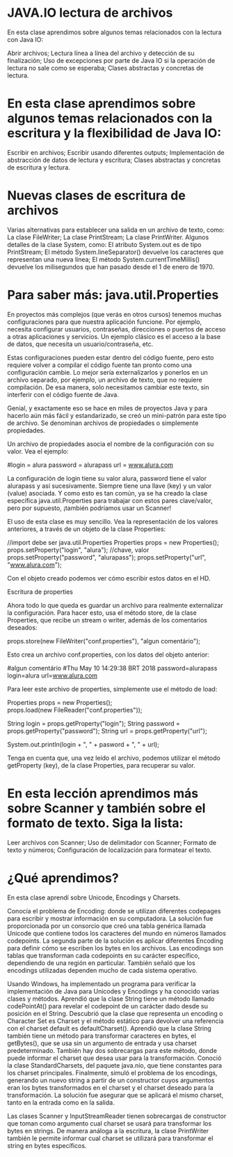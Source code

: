# JAVA.IO lectura de archivos

En esta clase aprendimos sobre algunos temas relacionados con la lectura con Java IO:

Abrir archivos;
Lectura línea a línea del archivo y detección de su finalización;
Uso de excepciones por parte de Java IO si la operación de lectura no sale como se esperaba;
Clases abstractas y concretas de lectura.

# En esta clase aprendimos sobre algunos temas relacionados con la escritura y la flexibilidad de Java IO:

Escribir en archivos;
Escribir usando diferentes outputs;
Implementación de abstracción de datos de lectura y escritura;
Clases abstractas y concretas de escritura y lectura.

# Nuevas clases de escritura de archivos
Varias alternativas para establecer una salida en un archivo de texto, como:
La clase FileWriter;
La clase PrintStream;
La clase PrintWriter.
Algunos detalles de la clase System, como:
El atributo System.out es de tipo PrintStream;
El método System.lineSeparator() devuelve los caracteres que representan una nueva línea;
El método System.currentTimeMillis() devuelve los milisegundos que han pasado desde el 1 de enero de 1970.

# Para saber más: java.util.Properties

En proyectos más complejos (que verás en otros cursos) tenemos muchas configuraciones para que nuestra aplicación funcione. Por ejemplo, necesita configurar usuarios, contraseñas, direcciones o puertos de acceso a otras aplicaciones y servicios. Un ejemplo clásico es el acceso a la base de datos, que necesita un usuario/contraseña, etc.

Estas configuraciones pueden estar dentro del código fuente, pero esto requiere volver a compilar el código fuente tan pronto como una configuración cambie. Lo mejor sería externalizarlos y ponerlos en un archivo separado, por ejemplo, un archivo de texto, que no requiere compilación. De esa manera, solo necesitamos cambiar este texto, sin interferir con el código fuente de Java.

Genial, y exactamente eso se hace en miles de proyectos Java y para hacerlo aún más fácil y estandarizado, se creó un mini-patrón para este tipo de archivo. Se denominan archivos de propiedades o simplemente propiedades.

Un archivo de propiedades asocia el nombre de la configuración con su valor. Vea el ejemplo:

#login = alura
password = alurapass
url = www.alura.com

La configuración de login tiene su valor alura, password tiene el valor alurapass y así sucesivamente. Siempre tiene una llave (key) y un valor (value) asociada. Y como esto es tan común, ya se ha creado la clase específica java.util.Properties para trabajar con estos pares clave/valor, pero por supuesto, ¡también podríamos usar un Scanner!

El uso de esta clase es muy sencillo. Vea la representación de los valores anteriores, a través de un objeto de la clase Properties:

//import debe ser java.util.Properties
Properties props = new Properties(); 
props.setProperty("login", "alura"); //chave, valor
props.setProperty("password", "alurapass");
props.setProperty("url", "www.alura.com");

Con el objeto creado podemos ver cómo escribir estos datos en el HD.

Escritura de properties

Ahora todo lo que queda es guardar un archivo para realmente externalizar la configuración. Para hacer esto, usa el método store, de la clase Properties, que recibe un stream o writer, además de los comentarios deseados:

props.store(new FileWriter("conf.properties"), "algun comentário");

Esto crea un archivo conf.properties, con los datos del objeto anterior:

#algun comentário
#Thu May 10 14:29:38 BRT 2018
password=alurapass
login=alura
url=www.alura.com

Para leer este archivo de properties, simplemente use el método de load:

Properties props = new Properties();        
props.load(new FileReader("conf.properties"));

String login = props.getProperty("login");
String password = props.getProperty("password");
String url = props.getProperty("url");

System.out.println(login + ", " + pasword + ", " +  url);

Tenga en cuenta que, una vez leído el archivo, podemos utilizar el método getProperty (key), de la clase Properties, para recuperar su valor.

# En esta lección aprendimos más sobre Scanner y también sobre el formato de texto. Siga la lista:

Leer archivos con Scanner;
Uso de delimitador con Scanner;
Formato de texto y números;
Configuración de localización para formatear el texto.

# ¿Qué aprendimos?

En esta clase aprendí sobre Unicode, Encodings y Charsets.

Conocía el problema de Encoding: donde se utilizan diferentes codepages para escribir y mostrar información en su computadora. La solución fue proporcionada por un consorcio que creó una tabla genérica llamada Unicode que contiene todos los caracteres del mundo en números llamados codepoints. La segunda parte de la solución es aplicar diferentes Encoding para definir cómo se escriben los bytes en los archivos. Las encodings son tablas que transforman cada codepoints en su carácter específico, dependiendo de una región en particular. También señaló que los encodings utilizadas dependen mucho de cada sistema operativo.

Usando Windows, ha implementado un programa para verificar la implementación de Java para Unicodes y Encodings y ha conocido varias clases y métodos. Aprendió que la clase String tiene un método llamado codePointAt() para revelar el codepoint de un carácter dado desde su posición en el String. Descubrió que la clase que representa un encoding o Character Set es Charset y el método estático para devolver una referencia con el charset default es defaultCharset(). Aprendió que la clase String también tiene un método para transformar caracteres en bytes, el getBytes(), que se usa sin un argumento de entrada y usa charset predeterminado. También hay dos sobrecargas para este método, donde puede informar el charset que desea usar para la transformación. Conoció la clase StandardCharsets, del paquete java.nio, que tiene constantes para los charset principales. Finalmente, simuló el problema de los encodings, generando un nuevo string a partir de un constructor cuyos argumentos eran los bytes transformados en el charset y el charset deseado para la transformación. La solución fue asegurar que se aplicará el mismo charset, tanto en la entrada como en la salida.

Las clases Scanner y InputStreamReader tienen sobrecargas de constructor que toman como argumento cual charset se usará para transformar los bytes en strings. De manera análoga a la escritura, la clase PrintWriter también le permite informar cual charset se utilizará para transformar el string en bytes específicos.









































